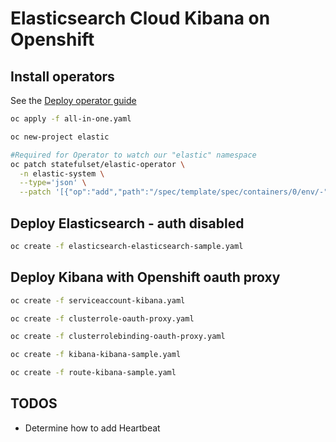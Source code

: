 # Elasticsearch Cloud Kibana on Openshift

## Install operators
See the [Deploy operator guide](https://www.elastic.co/guide/en/cloud-on-k8s/current/k8s-openshift-deploy-the-operator.html)

```sh
oc apply -f all-in-one.yaml

oc new-project elastic

#Required for Operator to watch our "elastic" namespace
oc patch statefulset/elastic-operator \
  -n elastic-system \
  --type='json' \
  --patch '[{"op":"add","path":"/spec/template/spec/containers/0/env/-","value": {"name": "NAMESPACE", "value": "elastic"}}]'
```

## Deploy Elasticsearch - auth disabled
```sh
oc create -f elasticsearch-elasticsearch-sample.yaml
```

## Deploy Kibana with Openshift oauth proxy
```sh
oc create -f serviceaccount-kibana.yaml

oc create -f clusterrole-oauth-proxy.yaml

oc create -f clusterrolebinding-oauth-proxy.yaml

oc create -f kibana-kibana-sample.yaml

oc create -f route-kibana-sample.yaml
```

## TODOS
- Determine how to add Heartbeat
